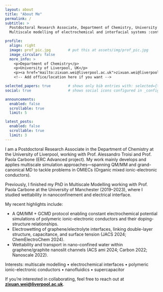 ```yaml
---
layout: about
title: "About Me"
permalink: /
subtitle: >
  Postdoctoral Research Associate, Department of Chemistry, University of Liverpool ·
  Multiscale modelling of electrochemical and interfacial systems :contentReference[oaicite:0]{index=0}

profile:
  align: right
  image: prof_pic.jpg        # put this at assets/img/prof_pic.jpg
  image_circular: false
  more_info: >
    <p>Department of Chemistry</p>
    <p>University of Liverpool, UK</p>
    <p><a href="mailto:zixuan.wei@liverpool.ac.uk">zixuan.wei@liverpool.ac.uk</a></p>  <!-- email from CV -->
    <!-- Add office/location here if you want -->

selected_papers: true        # shows only bib entries with: selected={true}
social: true                 # shows social icons configured in _config.yml

announcements:
  enabled: false
  scrollable: true
  limit: 5

latest_posts:
  enabled: false
  scrollable: true
  limit: 3
---
```


I am a Postdoctoral Research Associate in the Department of Chemistry at the University of Liverpool, working with Prof. Alessandro Troisi and Prof. Paola Carbone (ERC Advanced project). My work mainly develops and applies multiscale simulation approaches—spanning QM/MM and grand-canonical MD to tackle problems in OMIECs (Organic mixed ionic-electronic conductors).

Previously, I finished my PhD in Multiscale Modelling working with Prof. Paola Carbone at the University of Manchester (2019–2023), where I studied wettability in nanoconfinement and electrical interface.

My recent highlights include:
- A QM/MM + GCMD protocol enabling constant electrochemical potential simulations of polymeric ionic-electronic conductors and their doping-structure relationships.  
- Electrowetting of graphene/electrolyte interfaces, linking double-layer structure, capacitance, and surface tension (JACS 2024; ChemElectroChem 2024).  
- Wettability and transport in nano-confined water within graphene/graphite nanoslit channels (ACS ami 2024; Carbon 2022; Nanoscale 2022).

Interests: multiscale modelling • electrochemical interfaces • polymeric ionic-electronic conductors • nanofluidics • supercapacitor

If you’re interested in collaborating, feel free to reach out at **zixuan.wei@liverpool.ac.uk**.
